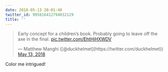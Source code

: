 ```yaml
---
date: 2018-05-13 20:01:48
twitter_id: 995816412794032129
title: ''
---
```


<blockquote class="twitter-tweet"><p lang="en" dir="ltr">Early concept for a children’s book. Probably going to leave off the axe in the final. <a href="https://t.co/EhtHiHXWDV">pic.twitter.com/EhtHiHXWDV</a></p>&mdash; Matthew Manghi ([@duckhelmet](https://twitter.com/duckhelmet)) <a href="https://twitter.com/duckhelmet/status/995813090221613056?ref_src=twsrc%5Etfw">May 13, 2018</a></blockquote>
<script async src="https://platform.twitter.com/widgets.js" charset="utf-8"></script>

Color me intrigued!
